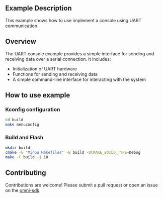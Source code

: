 ## Example Description
This example shows how to use implement a console using UART communication.

## Overview
The UART console example provides a simple interface for sending and receiving data over a serial connection. It includes:

- Initialization of UART hardware
- Functions for sending and receiving data
- A simple command-line interface for interacting with the system

## How to use example
### Kconfig configuration
```bash
cd build
make menuconfig
```
### Build and Flash
```bash
mkdir build
cmake -G "MinGW Makefiles" -B build -DCMAKE_BUILD_TYPE=Debug
make -C build -j 10
```

## Contributing

Contributions are welcome! Please submit a pull request or open an issue on the [omni-sdk](https://github.com/LuckkMaker/omni-sdk).
